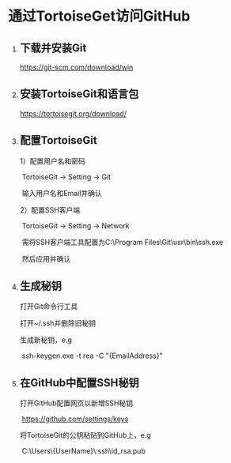 # **通过TortoiseGet访问GitHub**

1. ## 下载并安装Git

   https://git-scm.com/download/win

2. ## 安装TortoiseGit和语言包

   https://tortoisegit.org/download/

3. ## 配置TortoiseGit

   1）配置用户名和密码

   ​	TortoiseGit -> Setting -> Git

   ​	输入用户名和Email并确认

   2）配置SSH客户端

   ​	TortoiseGit -> Setting -> Network

   ​	需将SSH客户端工具配置为C:\Program Files\Git\usr\bin\ssh.exe

   ​	然后应用并确认

4. ## 生成秘钥

   打开Git命令行工具

   打开~/.ssh并删除旧秘钥

   生成新秘钥，e.g

   ​	ssh-keygen.exe -t rea -C "{EmailAddress}"

5. ## 在GitHub中配置SSH秘钥

   打开GitHub配置网页以新增SSH秘钥

   ​	https://github.com/settings/keys

   将TortoiseGit的公钥粘贴到GitHub上，e.g

   ​	C:\Users\\{UserName}\\.ssh\id_rsa.pub

